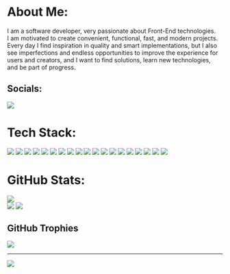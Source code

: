 # About Me:
I am a software developer, very passionate about Front-End technologies.<br>I am motivated to create convenient, functional, fast, and modern projects.<br>Every day I find inspiration in quality and smart implementations, but I also see imperfections and endless opportunities to improve the experience for users and creators, and I want to find solutions, learn new technologies, and be part of progress.


## Socials:
[![](https://skillicons.dev/icons?i=linkedin)](https://linkedin.com/in/nikita-rozkalns) 

# Tech Stack:

[![](https://skillicons.dev/icons?i=js)](https://developer.mozilla.org/en-US/docs/Web/JavaScript)
[![](https://skillicons.dev/icons?i=ts)](https://www.typescriptlang.org)
[![](https://skillicons.dev/icons?i=cs)](https://learn.microsoft.com/en-us/dotnet/csharp/)
[![](https://skillicons.dev/icons?i=html)](https://developer.mozilla.org/en-US/docs/Web/HTML)
[![](https://skillicons.dev/icons?i=sass)](https://sass-lang.com/)
[![](https://skillicons.dev/icons?i=git)](https://git-scm.com/)
[![](https://skillicons.dev/icons?i=nodejs)](https://nodejs.org/en/)
[![](https://skillicons.dev/icons?i=express)](https://expressjs.com/)
[![](https://skillicons.dev/icons?i=react)](https://reactjs.org/)
[![](https://skillicons.dev/icons?i=angular)](https://angular.io/)
[![](https://skillicons.dev/icons?i=vue)](https://vuejs.org/)
[![](https://skillicons.dev/icons?i=nextjs)](https://nextjs.org/)
[![](https://skillicons.dev/icons?i=redux)](https://redux.js.org/)
[![](https://skillicons.dev/icons?i=reactivex)](https://rxjs.dev/)
[![](https://skillicons.dev/icons?i=docker)](https://www.docker.com/)
[![](https://skillicons.dev/icons?i=mysql)](https://www.mysql.com/)
[![](https://skillicons.dev/icons?i=mongodb)](https://www.mongodb.com/)
[![](https://skillicons.dev/icons?i=jquery)](https://jquery.com/)
[![](https://skillicons.dev/icons?i=jest)](https://jestjs.io/)

# GitHub Stats:
![](https://github-readme-stats.vercel.app/api/top-langs/?username=nick-r-o-s-e&theme=gruvbox&hide_border=true&include_all_commits=false&count_private=false&layout=compact)<br/>
![](https://github-readme-stats.vercel.app/api?username=nick-r-o-s-e&theme=gruvbox&hide_border=true&include_all_commits=false&count_private=false)
![](https://github-readme-streak-stats.herokuapp.com/?user=nick-r-o-s-e&theme=gruvbox&hide_border=true)<br/>


## GitHub Trophies
![](https://github-profile-trophy.vercel.app/?username=nick-r-o-s-e&theme=gruvbox&no-frame=true&no-bg=false&margin-w=4)

---
[![](https://visitcount.itsvg.in/api?id=nick-r-o-s-e&icon=0&color=3)](https://visitcount.itsvg.in)

